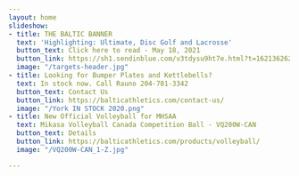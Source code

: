 ```yaml
---
layout: home
slideshow:
- title: THE BALTIC BANNER
  text: 'Highlighting: Ultimate, Disc Golf and Lacrosse'
  button_text: Click here to read - May 18, 2021
  button_link: https://sh1.sendinblue.com/v3tdysu9ht7e.html?t=1621362624
  image: "/targets-header.jpg"
- title: Looking for Bumper Plates and Kettlebells?
  text: In stock now. Call Rauno 204-781-3342
  button_text: Contact Us
  button_link: https://balticathletics.com/contact-us/
  image: "/York IN STOCK 2020.png"
- title: New Official Volleyball for MHSAA
  text: Mikasa Volleyball Canada Competition Ball - VQ200W-CAN
  button_text: Details
  button_link: https://balticathletics.com/products/volleyball/
  image: "/VQ200W-CAN_1-Z.jpg"

---
```

